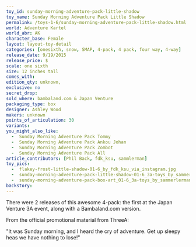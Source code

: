 ```yaml
---
toy_id: sunday-morning-adventure-pack-little-shadow
toy_name: Sunday Morning Adventure Pack Little Shadow
permalink: /toys-1-6/sunday-morning-adventure-pack-little-shadow.html
world: Adventure Kartel
world_abr: AK
character_base: Female
layout: layout-toy-detail
categories: [onesixth, snow, SMAP, 4-pack, 4 pack, four way, 4-way]
release_date: 9/19/2015
release_price: $
scale: one sixth
size: 12 inches tall
comes_with: 
edition_qty: unknown, 
exclusive: no
secret_drop:
sold_where: bambaland.com & Japan Venture
packaging_type: box
designer: Ashley Wood
makers: unknown
points_of_articulation: 30
variants: 
you_might_also_like:
  -  Sunday Morning Adventure Pack Tommy
  -  Sunday Morning Adventure Pack Ankou Johan
  -  Sunday Morning Adventure Pack Zombot 
  -  Sunday Morning Adventure Pack All
article_contributors: [Phil Back, fdk_ksu, sammlerman]
toy_pics: 
  -  flakey-frost-little-shadow-01-6_by_fdk_ksu_via_instagram.jpg
  -  sunday-morning-adventure-pack-little-shadow-01-6_3a-toys_by_sammerlerman_via_ebay.jpg
  -  sunday-morning-adventure-pack-box-art_01-6_3a-toys_by_sammerlerman_via_ebay.jpg
backstory:
---
```

There were 2 releases of this awesome 4-pack: the first at the Japan Venture 3A event, along with a Bambaland.com version.

From the official promotional material from ThreeA:

"It was Sunday morning, and I heard the cry of adventure. Get up sleepy heas we have nothing to lose!"